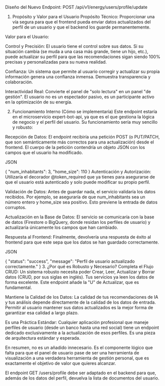 Diseño del Nuevo Endpoint: POST /api/v1/energy/users/profile/update

1. Propósito y Valor para el Usuario
   Propósito Técnico: Proporcionar una vía segura para que el frontend pueda enviar datos actualizados del perfil de un usuario y que el backend los guarde permanentemente.

Valor para el Usuario:

Control y Precisión: El usuario tiene el control sobre sus datos. Si su situación cambia (se muda a una casa más grande, tiene un hijo, etc.), puede actualizar su perfil para que las recomendaciones sigan siendo 100% precisas y personalizadas para su nueva realidad.

Confianza: Un sistema que permite al usuario corregir y actualizar su propia información genera una confianza inmensa. Demuestra transparencia y colaboración.

Interactividad Real: Convierte el panel de "solo lectura" en un panel "de gestión". El usuario no es un espectador pasivo, es un participante activo en la optimización de su energía.

2. Funcionamiento Interno (Cómo se implementaría)
   Este endpoint estaría en el microservicio expert-bot-api, ya que es el que gestiona la lógica de negocio y el perfil del usuario. Su funcionamiento sería muy sencillo y robusto:

Recepción de Datos: El endpoint recibiría una petición POST (o PUT/PATCH, que son semánticamente más correctos para una actualización) desde el frontend. El cuerpo de la petición contendría un objeto JSON con los campos que el usuario ha modificado.

JSON

{
"num_inhabitants": 3,
"home_size": 110
}
Autenticación y Autorización: Utilizaría el decorador @token_required que ya tienes para asegurarse de que el usuario está autenticado y solo puede modificar su propio perfil.

Validación de Datos: Antes de guardar nada, el servicio validaría los datos recibidos. Por ejemplo, se aseguraría de que num_inhabitants sea un número entero y home_size sea positivo. Esto previene la entrada de datos corruptos.

Actualización en la Base de Datos: El servicio se comunicaría con la base de datos (Firestore o BigQuery, donde residan los perfiles de usuario) y actualizaría únicamente los campos que han cambiado.

Respuesta al Frontend: Finalmente, devolvería una respuesta de éxito al frontend para que este sepa que los datos se han guardado correctamente.

JSON

{
"status": "success",
"message": "Perfil de usuario actualizado correctamente."
} 3. ¿Por qué es Robusto y Necesario?
Completa el Flujo CRUD: Un sistema robusto necesita poder Crear, Leer, Actualizar y Borrar datos (CRUD, por sus siglas en inglés). Tus servicios ya leen los datos de forma excelente. Este endpoint añade la "U" de Actualizar, que es fundamental.

Mantiene la Calidad de los Datos: La calidad de tus recomendaciones de IA y tus análisis depende directamente de la calidad de los datos de entrada. Permitir al usuario mantener sus datos actualizados es la mejor forma de garantizar esa calidad a largo plazo.

Es una Práctica Estándar: Cualquier aplicación profesional que maneje perfiles de usuario (desde un banco hasta una red social) tiene un endpoint dedicado exclusivamente a la actualización de esos perfiles. Es una pieza de arquitectura estándar y esperada.

En resumen, no es un añadido innecesario. Es el componente lógico que falta para que el panel de usuario pase de ser una herramienta de visualización a una verdadera herramienta de gestión personal, que es exactamente el objetivo de valor que quieres alcanzar.

El endpoint GET /users/profile debe ser adaptado en el backend para que, además de los datos del perfil, devuelva la lista de documentos del usuario.
